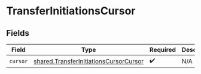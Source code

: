 # TransferInitiationsCursor


## Fields

| Field                                                                                            | Type                                                                                             | Required                                                                                         | Description                                                                                      |
| ------------------------------------------------------------------------------------------------ | ------------------------------------------------------------------------------------------------ | ------------------------------------------------------------------------------------------------ | ------------------------------------------------------------------------------------------------ |
| `cursor`                                                                                         | [shared.TransferInitiationsCursorCursor](../../models/shared/transferinitiationscursorcursor.md) | :heavy_check_mark:                                                                               | N/A                                                                                              |